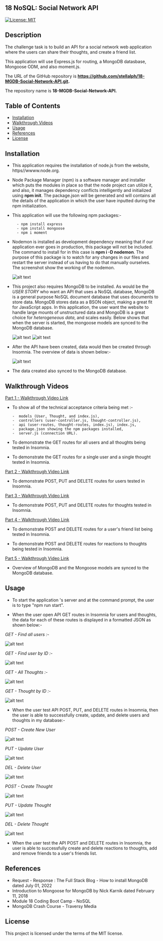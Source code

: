 ## 18 NoSQL: Social Network API

[![License: MIT](https://img.shields.io/badge/License-MIT-yellow.svg)](https://opensource.org/licenses/MIT)

## Description

The challenge task is to build an API for a social network web application where the users can share their thoughts, and create a friend list. 

This application will use Express.js for routing, a MongoDB datasbase, Mongoose ODM, and also moment.js.

The URL of the GitHub repository is **https://github.com/stellalph/18-MGDB-Social-Network-API.git.**
 
The repository name is **18-MGDB-Social-Network-API.**


## Table of Contents

* [Installation](#installation)
* [Walkthrough Videos](#walkthrough-videos)
* [Usage](#usage)
* [References](#references)
* [License](#license)

## Installation

*   This application requires the installation of node.js from the website, https//wwww.node.org.

*   Node Package Manager (npm) is a software manager and installer which puts the modules in place so that the node project can utilize it, and also, it manages dependency conflicts intelligently and initialized using **npm init**. The package.json will be generated and will contains all the details of the application in which the user have inputted during the npm initialization. 

*  This application will use the following npm packages:-

  
         - npm install express
         - npm install mongoose
         - npm i moment

* Nodemon is installed as development dependency meaning that if our application ever goes in production, this package will not be included. The command to install for in this case is **npm i -D nodemon**. The purpose of this package is to watch for any changes in our files and restart the server instead of us having to do that manually ourselves. The screenshot show the working of the nodemon.

   ![alt text](/assets/npmstart.png)



* This project also requires MongoDB to be installed.   As would be the *USER STORY* who want an API that uses a NoSQL database, MongoDB is a general purpose NoSQL document database that uses documents to store data.  MongoDB stores data as a BSON object, making a great fit for JavaScript apps.  In this application, the user want the website to handle large mounts of unstructured data and MongoDB is a great choice for *heterogeneous data*, and scales easily. Below shows that when the server is started, the mongoose models are synced to the MongoDB database. 

    ![alt text](/assets/MongoDB1.png)
    ![alt text](/assets/MongoDB2.png)

* After the API have been created,  data would then be created through Insomnia.  The overview of data is shown below:-

    ![alt text](/assets/FindallUsers.png)

* The data created also synced to the MongoDB database.

## Walkthrough Videos

[Part 1 - Walkthrough Video Link](https://drive.google.com/file/d/18jZNciFgGTbS0WxOzTsNVzdtc8ck7oPk/view)

*   To show all of the technical acceptance criteria being met :-

        -  models (User, Thought, and index.js), 
        -  controllers (user-controller.js, thought-controller.js),
        -  api (user-routes, thought-routes, index.js), index.js,
        -  package.json showing the npm packages installed,
        -  server.js (connection URL).

*   To demonstrate the GET routes for all users and all thoughts being tested in Insomnia.

*   To demonstrate the GET routes for a single user and a single thought tested in Insomnia.

[Part 2 - Walkthrough Video Link](https://drive.google.com/file/d/1F50sryfj_tg_iRRg3lhhEREvg98zzyVS/view)

*   To demonstrate POST, PUT and DELETE routes for users tested in Insomnia.

[Part 3 - Walkthrough Video Link](https://drive.google.com/file/d/1ooIdpMhxsJsYMCXQ5gkYu2Mincw0CYtz/view)

*   To demonstrate POST, PUT and DELETE routes for thoughts tested in Insomnia.

[Part 4 - Walkthrough Video Link](https://drive.google.com/file/d/1reF4AqvVlx1YkmFVSexkNf4rlEBZ2Ig6/view)

*   To demonstrate POST and DELETE routes for a user's friend list being tested in Insomnia.

*   To demonstrate POST and DELETE routes for reactions to thoughts being tested in Insomnia.

[Part 5 - Walkthrough Video Link](https://drive.google.com/file/d/1HGdKc_NiDh-UdqZQajS23cHy5P4TAQDq/view)

*   Overview of MongoDB and the Mongoose models are synced to the MongoDB database.

## Usage

* To start the application 's server and at the command prompt, the user is to type "npm run start".

* When the user open API GET routes in Insomnia for users and thoughts, the data for each of these routes is displayed in a formatted JSON as shown below:-

*GET - Find all users :-*

 ![alt text](/assets/UGetAllUsers.png)

*GET - Find user by ID :-*

 ![alt text](/assets/UserByID.png)

*GET - All Thoughts :-*

 ![alt text](/assets/GetAllThoughts.png)

*GET - Thought by ID :-*

![alt text](/assets/GetThoughtbyID.png)

* When the user test API POST, PUT, and DELETE routes in Insomnia, then the user is able to successfully create, update, and delete users and thoughts in my database:-

*POST - Create New User*

![alt text](/assets/NewUser.png)

*PUT - Update User*

![alt text](/assets/UpdateUser.png)

*DEL - Delete User*

![alt text](/assets/DeleteUser.png)

*POST - Create Thought*

![alt text](/assets/CreateThought.png)

*PUT - Update Thought*

![alt text](/assets/UpdateThought.png)

*DEL - Delete Thought*

![alt text](/assets/DeleteThoughts.png)

*   When the user test the API POST and DELETE routes in Insomnia, the user is able to successfully create and delete reactions to thoughts, add and remove friends to a user's friends list.




## References
*  Request - Response : The Full Stack Blog - How to install MongoDB dated July 01, 2022
*  Introduction to Mongoose for MongoDB by Nick Karnik dated February 11, 2018
*  Module 18 Coding Boot Camp  - NoSQL
*  MongoDB Crash Course - Traversy Media


## License

This project is licensed under the terms of the MIT license.